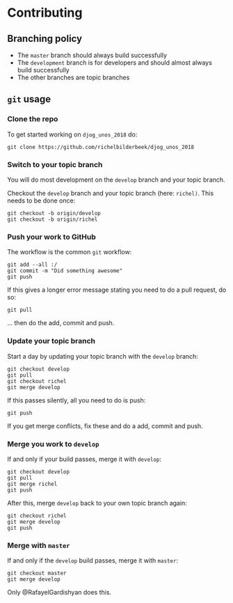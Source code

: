# Contributing

## Branching policy

 * The `master` branch should always build successfully
 * The `development` branch is for developers and should almost always build successfully
 * The other branches are topic branches

## `git` usage

### Clone the repo

To get started working on `djog_unos_2018` do:

```
git clone https://github.com/richelbilderbeek/djog_unos_2018
```

### Switch to your topic branch

You will do most development on the `develop` branch and your topic branch.

Checkout the `develop` branch and your topic branch (here: `richel)`. 
This needs to be done once:

```
git checkout -b origin/develop
git checkout -b origin/richel
```

### Push your work to GitHub
 
The workflow is the common `git` workflow:

```
git add --all :/
git commit -m "Did something awesome"
git push
```

If this gives a longer error message stating you need to do a pull request, do so:

```
git pull
```

... then do the add, commit and push.


### Update your topic branch

Start a day by updating your topic branch with the `develop` branch:

```
git checkout develop
git pull
git checkout richel
git merge develop
```
If this passes silently, all you need to do is push:

```
git push
```

If you get merge conflicts, fix these and do a add, commit and push.

### Merge you work to `develop`

If and only if your build passes, merge it with `develop`:

```
git checkout develop
git pull
git merge richel
git push
```

After this, merge `develop` back to your own topic branch again:

```
git checkout richel
git merge develop
git push
```

### Merge with `master`

If and only if the `develop` build passes, merge it with `master`:

```
git checkout master
git merge develop
```

Only @RafayelGardishyan does this.
